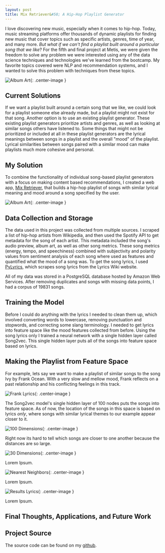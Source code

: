 ```yaml
---  
layout: post  
title: Mix Retriever&#58; A Hip-Hop Playlist Generator   
---  
```


I love discovering new music, especially when it comes to hip-hop. Today, music streaming platforms offer thousands of dynamic playlists for finding new music that cover topics such as specific artists, genres, time of year, and many more. *But what if we can't find a playlist built around a particular song that we like*? For the fifth and final project at Metis, we were given the freedom to solve any problem we were interested using any of the data science techniques and technologies we've learned from the bootcamp. My favorite topics covered were NLP and recommendation systems, and I wanted to solve this problem with techniques from these topics.  

![Album Art](https://zachheick.github.io/images/Project_Kojak_images/album_art.png){: .center-image }  

## Current Solutions  

If we want a playlist built around a certain song that we like, we could look for a playlist someone else already made, but a playlist might not exist for that song. Another option is to use an existing playlist generator. These existing playlist generators prioritize artists and genres, as well as looking at similar songs others have listened to. Some things that might not be prioritized or included at all in these playlist generators are the lyrical meanings between songs in a playlist and the overall "mood" of the playlist. Lyrical similarities between songs paired with a similar mood can make playlists much more cohesive and personal.  

## My Solution  

To combine the functionality of individual song-based playlist generators with a focus on making content based recommendations, I created a web app, [Mix Retriever](http://www.mixretriever.com/), that builds a hip-hop playlist of songs with similar lyrical meaning and mood around a song specified by the user.  

![Album Art](https://zachheick.github.io/images/Project_Kojak_images/mix_retriever_logo.png){: .center-image }  

## Data Collection and Storage  

The data used in this project was collected from multiple sources. I scraped a list of hip-hop artists from Wikipedia, and then used the Spotify API to get metadata for the song of each artist. This metadata included the song's audio preview, album art, as well as other song metrics. These song metrics (energy, tempo, and speechiness) combined with subjectivity and polarity values from sentiment analysis of each song where used as features and quantified what the mood of a song was. To get the song lyrics, I used [PyLyrics](https://pypi.python.org/pypi/PyLyrics/), which scrapes song lyrics from the Lyrics Wiki website.  

All of my data was stored in a PostgreSQL database hosted by Amazon Web Services. After removing duplicates and songs with missing data points, I had a corpus of 19831 songs.  

## Training the Model  

Before I could do anything with the lyrics I needed to clean them up, which involved converting words to lowercase, removing punctuation and stopwords, and correcting some slang terminology. I needed to get lyrics into feature space like the mood features collected from before. Using the song lyrics only I trained a neural network with a single hidden layer called Song2vec. This single hidden layer puts all of the songs into feature space based on lyrics.  

## Making the Playlist from Feature Space  

For example, lets say we want to make a playlist of similar songs to the song <span class="red">Ivy by Frank Ocean</span>. With a very slow and mellow mood, Frank reflects on a past relationship and his conflicting feelings in this track.  

![Frank Lyrics](https://zachheick.github.io/images/Project_Kojak_images/frank_ocean_lyrics.png){: .center-image }  

The Song2vec model's single hidden layer of 100 nodes puts the songs into feature space. As of now, the location of the songs in this space is based on lyrics *only*, where songs with similar lyrical themes to our example appear closer to it.  

![100 Dimensions](https://zachheick.github.io/images/Project_Kojak_images/100_dimensional_space.png){: .center-image }  

Right now its hard to tell which songs are closer to one another because the distances are so large.

![30 Dimensions](https://zachheick.github.io/images/Project_Kojak_images/30_dimensional_space.png){: .center-image }  

Lorem Ipsum.  

![Nearest Neighbors](https://zachheick.github.io/images/Project_Kojak_images/nearest_neighbors.png){: .center-image }  

Lorem Ipsum.  

![Results Lyrics](https://zachheick.github.io/images/Project_Kojak_images/results_lyrics.png){: .center-image }  

Lorem Ipsum.  

## Final Thoughts, Applications, and Future Work  

## Project Source  

The source code can be found on my [github](https://github.com/ZachHeick/Project_Kojak).
